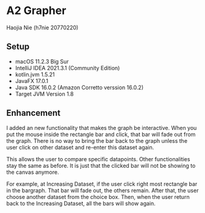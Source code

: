 # A2 Grapher
Haojia Nie (h7nie 20770220)

## Setup
* macOS 11.2.3 Big Sur 
* IntelliJ IDEA 2021.3.1 (Community Edition)
* kotlin.jvm 1.5.21
* JavaFX 17.0.1
* Java SDK 16.0.2 (Amazon Corretto verssion 16.0.2)
* Target JVM Version 1.8

## Enhancement 
I added an new functionality that makes the graph be interactive. When you put the mouse inside the rectangle bar and click, that bar will fade out from the graph. There is no way to bring the bar back to the graph unless the user click on other dataset and re-enter this dataset again. 

This allows the user to compare specific datapoints. Other functionalities stay the same as before. It is just that the clicked bar will not be showing to the canvas anymore.

For example, at Increasing Dataset, if the user click right most rectangle bar in the bargraph. That bar will fade out, the others remain. After that, the user choose another dataset from the choice box. Then, when the user return back to the Increasing Dataset, all the bars will show again. 

